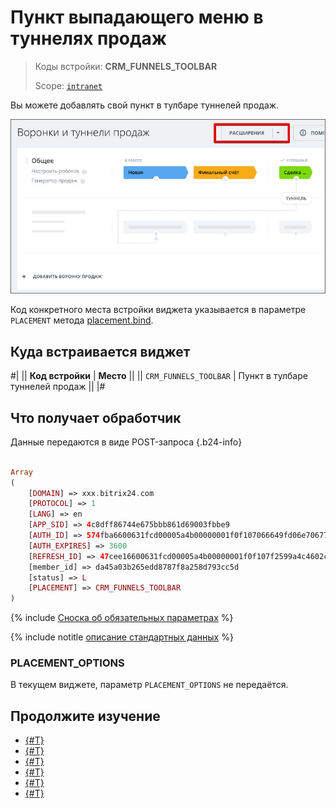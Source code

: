 # Пункт выпадающего меню в туннелях продаж

> Коды встройки: **CRM_FUNNELS_TOOLBAR**
>
> Scope: [`intranet`](../../scopes/permissions.md)
>

Вы можете добавлять свой пункт в тулбаре туннелей продаж.

![Виджет в виде пункта в тулбаре туннелей продаж](./_images/CRM_FUNNELS_TOOLBAR.png "Виджет в виде пункта в тулбаре туннелей продаж")

Код конкретного места встройки виджета указывается в параметре `PLACEMENT` метода [placement.bind](../placement-bind.md).

## Куда встраивается виджет

#|
|| **Код встройки** | **Место** ||
|| `CRM_FUNNELS_TOOLBAR` | Пункт в тулбаре туннелей продаж ||
|#

## Что получает обработчик

Данные передаются в виде POST-запроса {.b24-info}

```php

Array
(
    [DOMAIN] => xxx.bitrix24.com
    [PROTOCOL] => 1
    [LANG] => en
    [APP_SID] => 4c8dff86744e675bbb861d69003fbbe9
    [AUTH_ID] => 574fba6600631fcd00005a4b00000001f0f107066649fd06e706777e462385fca29ac6
    [AUTH_EXPIRES] => 3600
    [REFRESH_ID] => 47cee16600631fcd00005a4b00000001f0f107f2599a4c4602cfa840b6f9765e5f30c7
    [member_id] => da45a03b265edd8787f8a258d793cc5d
    [status] => L
    [PLACEMENT] => CRM_FUNNELS_TOOLBAR
)

```

{% include [Сноска об обязательных параметрах](../../../_includes/required.md) %}

{% include notitle [описание стандартных данных](../_includes/widget_data.md) %}

### PLACEMENT_OPTIONS

В текущем виджете, параметр `PLACEMENT_OPTIONS` не передаётся.

## Продолжите изучение

- [{#T}](../placement-bind.md)
- [{#T}](../ui-interaction/index.md)
- [{#T}](../ui-interaction/crm-card.md)
- [{#T}](../../interactivity/index.md)
- [{#T}](../open-application.md)
- [{#T}](../open-path.md)

